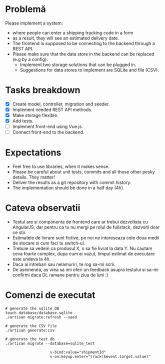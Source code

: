 # Problemă

Please implement a system:
* where people can enter a shipping tracking code in a form
* as a result, they will see an estimated delivery date.
* The frontend is supposed to be connecting to the backend through a REST API.
* Please make sure that the data store in the backend can be replaced (e.g by a config).
  * Implement two storage solutions that can be plugged in.
  * Suggestions for data stores to implement are SQLite and file (CSV).

# Tasks breakdown

- [X] Create model, controller, migration and seeder.
- [X] Implement needed REST API methods.
- [X] Make storage flexible.
- [X] Add tests.
- [ ] Implement front-end using Vue.js.
- [ ] Connect front-end to the backend.

# Expectations

* Feel free to use libraries, when it makes sense.
* Please be careful about unit tests, commits and all those other pesky details. They matter!
* Deliver the results as a git repository with commit history.
* The implementation should be done in a half day (4h).

# Cateva observatii
* Testul are si componenta de frontend care ar trebui dezvoltata cu AngularJS, dar pentru ca tu nu mergi pe rolul de fullstack, dezvolti doar ce stii.
* Estimatele de livrare sunt fictive, pe noi ne intereseaza cele doua medii de stocare si cum faci tu switch-ul.
* Trebuie sa vedem ca produsul X, o sa fie livrat la data Y. Nu cautam ceva foarte complex, dupa cum ai vazut, timpul estimat de executare este undeva la 4h.
* Daca ai intrebari sau nelamuriri, te rog sa-mi scrii.
* De asemenea, as vrea sa imi oferi un feedback asupra testului si sa-mi confirmi daca DL ramane pentru ziua de luni :)

# Comenzi de executat

```
# generate the sqlite DB
touch database/database.sqlite
./artisan migrate:refresh --seed

# generate the CSV file
./artisan generate:csv

# generate the test db
./artisan migrate --database=sqlite_test
```

                        v-bind:value="shipmentId"
                        v-on:keyup.enter="track($event.target.value)"

